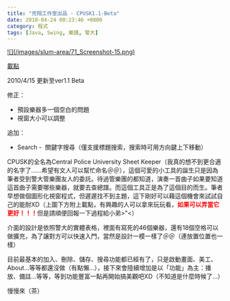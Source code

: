```yaml
---
title: "兜翔工作室出品 - CPUSK1.1-Beta"
date: 2010-04-24 00:23:46 +0800
category: 程式
tags: [Java, Swing, 樂譜, 警大]
---
```

<p><a href="http://cssula.twgg.org/wp-content/uploads/2010/04/Screenshot-15.png">![](/images/slum-area/71_Screenshot-15.png)</a></p><p><a href="http://www.cs.nctu.edu.tw/~whchien/CPUSK-Beta.rar">載點</a></p><p>2010/4/15 更新至ver1.1 Beta</p><p>修正：</p><ul><li>預設樂器多一個空白的問題</li><li>視窗大小可以調整</li></ul><p>追加：</p><ul><li>Search -&nbsp; 關鍵字搜尋（僅支援標題搜索，搜索時可用方向鍵上下移動）</li></ul><p>CPUSK的全名為Central Police University Sheet Keeper（我真的想不到更合適的名字了&hellip;&hellip;希望有文人可以幫忙命名＠＠），這個可愛的小工具的誕生只是因為筆者受到警大管樂團友人的委託。待過管樂團的都知道，演奏一首曲子如果要知道這首曲子需要哪些樂器，就要去查總譜。而這個工具正是為了這個目的而生。筆者早想做個圖形化視窗程式，但遲遲找不到主題，這下剛好可以藉這個機會來試試自己的能耐XD（上圖下方附上載點，有興趣的人可以拿來玩玩看，<span style="color: #ff0000;"><b>如果可以弄當它更好！！！</b></span>但是請順便回報一下過程給小弟&gt;"&lt;）</p><p>介面的設計是依照警大的實體表格，裡面有寫死的46個樂器，還有18個空格可以做擴充，為了讓對方可以快速入門，當然是設計一模一樣了＠＠（連放置位置也一樣）</p><p>目前最基本的加入、刪除、儲存、搜尋功能都已經有了，只是啟動畫面、美工、About&hellip;等等都還沒做（有點懶&hellip;），接下來會陸續增加是以「功能」為主：播放、備註&hellip;等等，等到功能豐富一點再開始搞美觀吧XD（不知道是什麼時候了&hellip;）</p><p>慢慢來（茶）</p>
